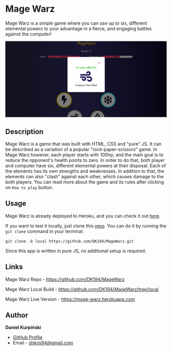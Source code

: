 # Mage Warz

Mage Warz is a simple game where you can use up to six, different elemental powers to your advantage in a fierce, and engaging battles against the computer!

![screenshot](https://github.com/DK194/MageWarz/blob/master/uploads/magewarz.png)

## Description

Mage Warz is a game that was built with HTML, CSS and "pure" JS. It can be described as a variation of a popular "rock-paper-scissors" game. In Mage Warz however, each player starts with 100hp, and the main goal is to reduce the opponent's health points to zero. In order to do that, both player and computer have six, different elemental powers at their disposal. Each of the elements has its own strengths and weaknesses. In addition to that, the elements can also "clash" against each other, which causes damage to the both players. You can read more about the game and its rules after clicking on ```How to play``` button.

## Usage

Mage Warz is already deployed to Heroku, and you can check it out [here](https://mage-warz.herokuapp.com).

If you want to test it locally, just clone this [repo](https://github.com/DK194/MageWarz/tree/local). You can do it by running the ```git clone``` command in your terminal:  

```
git clone -b local https://github.com/DK194/MageWarz.git
```

Since this app is written in pure JS, no additional setup is required. 

## Links

Mage Warz Repo - https://github.com/DK194/MageWarz

Mage Warz Local Build - https://github.com/DK194/MageWarz/tree/local

Mage Warz Live Version - https://mage-warz.herokuapp.com

## Author

**Daniel Kurpiński**

- [GitHub Profile](https://github.com/DK194)
- Email - dnkrp94@gmail.com
